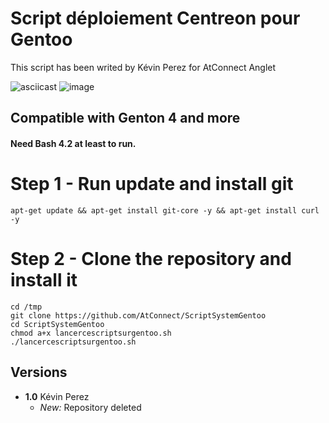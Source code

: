 # Script déploiement Centreon pour Gentoo

This script has been writed by Kévin Perez for AtConnect Anglet

![asciicast](http://www.atconnect.net/images/header/logo.png)
![image](https://image.noelshack.com/fichiers/2019/17/3/1556112297-telechargement.png)

## Compatible with Genton 4 and more
#### Need Bash 4.2 at least to run.

# Step 1 - Run update and install git
```
apt-get update && apt-get install git-core -y && apt-get install curl -y

```
# Step 2 - Clone the repository and install it
```
cd /tmp
git clone https://github.com/AtConnect/ScriptSystemGentoo
cd ScriptSystemGentoo
chmod a+x lancercescriptsurgentoo.sh
./lancercescriptsurgentoo.sh
```


## Versions

- **1.0** Kévin Perez
  - *New:* Repository deleted
